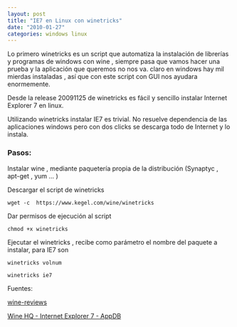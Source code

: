 ```yaml
---
layout: post
title: "IE7 en Linux con winetricks"
date: "2010-01-27"
categories: windows linux
---
```


Lo primero winetricks es un script que automatiza la instalación de librerías y programas de windows con wine , siempre pasa que vamos hacer una prueba y la aplicación que queremos no nos va. claro en windows hay mil mierdas instaladas , así que con este script con GUI nos ayudara enormemente.

Desde la release 20091125 de winetricks es fácil y sencillo instalar Internet Explorer 7 en linux.

Utilizando winetricks instalar IE7 es trivial. No resuelve dependencia de las aplicaciones windows pero con dos clicks se descarga todo de Internet y lo instala.

### Pasos:

Instalar wine , mediante paquetería propia de la distribución (Synaptyc , apt-get , yum ... )

Descargar el script de winetricks

`wget -c  https://www.kegel.com/wine/winetricks`

Dar permisos de ejecución al script

`chmod +x winetricks`

Ejecutar el winetricks , recibe como parámetro el nombre del paquete a instalar, para IE7 son

`winetricks volnum`

`winetricks ie7`

Fuentes:

[wine-reviews](https://www.wine-reviews.net/wine-reviews/winetricks/winetricks-20091125-released-adds-ie-7-support.html)

[Wine HQ - Internet Explorer 7 - AppDB](https://appdb.winehq.org/appview.php?iVersionId=4195)
